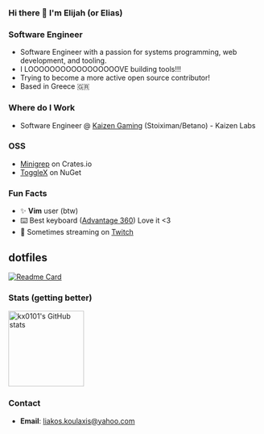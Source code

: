 ### Hi there 👋 I'm Elijah (or Elias)

### Software Engineer

- Software Engineer with a passion for systems programming, web development, and tooling.
- I LOOOOOOOOOOOOOOOOOVE building tools!!!
- Trying to become a more active open source contributor!
- Based in Greece 🇬🇷

### Where do I Work
- Software Engineer @ [Kaizen Gaming](https://kaizengaming.com/) (Stoiximan/Betano) - Kaizen Labs

### OSS
- [Minigrep](https://crates.io/crates/minigrep_elijahkx) on Crates.io
- [ToggleX](https://www.nuget.org/packages/ToggleX) on NuGet

### Fun Facts
- ✨  **Vim** user (btw)
- ⌨️  Best keyboard ([Advantage 360](https://kinesis-ergo.com/keyboards/advantage360/)) Love it <3
- 🎥  Sometimes streaming on [Twitch](https://twitch.tv/elijahkx)

## dotfiles
[![Readme Card](https://github-readme-stats-sigma-five.vercel.app/api/pin/?username=kx0101&repo=.dotfiles&theme=dark&langs_count=3)](https://github.com/kx0101/.dotfiles) 

### Stats (getting better)
<div style="display: flex;"> 
  <img src="https://github-readme-stats.vercel.app/api?username=kx0101&show_icons=true&count_private=true&title_color=2ecc71&text_color=a0e9af&icon_color=27ae60&bg_color=2c3e50&hide_border=true" alt="kx0101's GitHub stats" height="150" />
</div>

### Contact
- **Email**: liakos.koulaxis@yahoo.com
